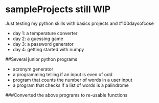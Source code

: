 # sampleProjects still WIP
Just testing my python skills with basics projects and #100daysofcose
- day 1: a temperature converter
- day 2: a guessing game
- day 3: a password generator
- day 4: getting started with numpy

##Several junior python programs
- acronym generator
- a programming telling if an input is even of odd
- program that counts the number of words in a user input
- a program that checks if a list of words is a palindrome

###Converted the above programs to re-usable functions

